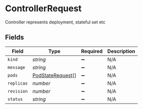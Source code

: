 # ControllerRequest

Controller represents deployment, stateful set etc


## Fields

| Field                                                       | Type                                                        | Required                                                    | Description                                                 |
| ----------------------------------------------------------- | ----------------------------------------------------------- | ----------------------------------------------------------- | ----------------------------------------------------------- |
| `kind`                                                      | *string*                                                    | :heavy_minus_sign:                                          | N/A                                                         |
| `message`                                                   | *string*                                                    | :heavy_minus_sign:                                          | N/A                                                         |
| `pods`                                                      | [PodStateRequest](../../models/shared/podstaterequest.md)[] | :heavy_minus_sign:                                          | N/A                                                         |
| `replicas`                                                  | *number*                                                    | :heavy_minus_sign:                                          | N/A                                                         |
| `revision`                                                  | *number*                                                    | :heavy_minus_sign:                                          | N/A                                                         |
| `status`                                                    | *string*                                                    | :heavy_minus_sign:                                          | N/A                                                         |